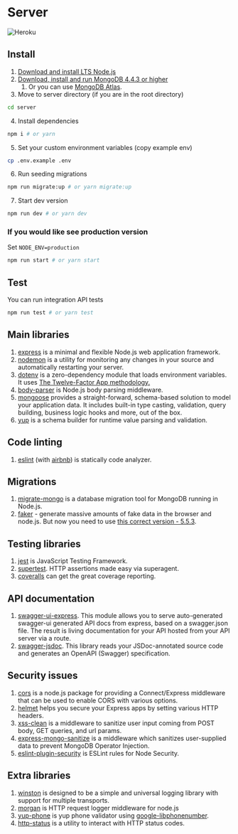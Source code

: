 # Server

![Heroku](https://heroku-badge.herokuapp.com/?app=practical-test-2022&root=health-check)

## Install

1. [Download and install LTS Node.js](https://nodejs.org/en/download/)
2. [Download, install and run MongoDB 4.4.3 or higher](https://docs.mongodb.com/manual/installation/)
   1. Or you can use [MongoDB Atlas](https://cloud.mongodb.com).
3. Move to server directory (if you are in the root directory)
```sh
cd server
```
4. Install dependencies
```sh
npm i # or yarn
```
5. Set your custom environment variables (copy example env)
```sh
cp .env.example .env
```
6. Run seeding migrations
```sh
npm run migrate:up # or yarn migrate:up
```
7. Start dev version
```sh
npm run dev # or yarn dev
```

### If you would like see production version

Set `NODE_ENV=production`

```sh
npm run start # or yarn start
```

## Test

You can run integration API tests

```sh
npm run test # or yarn test
```

## Main libraries

1. [express](https://expressjs.com/) is a minimal and flexible Node.js web application framework.
2. [nodemon](https://nodemon.io/) is a utility for monitoring any changes in your source and automatically restarting your server.
3. [dotenv](https://github.com/motdotla/dotenv) is a zero-dependency module that loads environment variables. It uses [The Twelve-Factor App methodology.](https://12factor.net/config)
4. [body-parser](https://github.com/expressjs/body-parser) is Node.js body parsing middleware.
5. [mongoose](https://mongoosejs.com/) provides a straight-forward, schema-based solution to model your application data. It includes built-in type casting, validation, query building, business logic hooks and more, out of the box.
6. [yup](https://github.com/jquense/yup) is a schema builder for runtime value parsing and validation.

## Code linting

1. [eslint](https://eslint.org/) (with [airbnb](https://www.npmjs.com/package/eslint-config-airbnb)) is statically code analyzer.

## Migrations

1. [migrate-mongo](https://github.com/seppevs/migrate-mongo) is a database migration tool for MongoDB running in Node.js.
2. [faker](https://github.com/marak/Faker.js/) - generate massive amounts of fake data in the browser and node.js. But now you need to use [this correct version - 5.5.3](https://www.npmjs.com/package/faker/v/5.5.3).

## Testing libraries

1. [jest](https://jestjs.io/) is JavaScript Testing Framework.
2. [supertest](https://github.com/visionmedia/supertest). HTTP assertions made easy via superagent.
3. [coveralls](https://coveralls.io/) can get the great coverage reporting.

## API documentation

1. [swagger-ui-express](https://github.com/scottie1984/swagger-ui-express). This module allows you to serve auto-generated swagger-ui generated API docs from express, based on a swagger.json file. The result is living documentation for your API hosted from your API server via a route.
2. [swagger-jsdoc](https://github.com/Surnet/swagger-jsdoc). This library reads your JSDoc-annotated source code and generates an OpenAPI (Swagger) specification.

## Security issues 

1. [cors](https://github.com/expressjs/cors) is a node.js package for providing a Connect/Express middleware that can be used to enable CORS with various options.
2. [helmet](https://helmetjs.github.io/) helps you secure your Express apps by setting various HTTP headers.
3. [xss-clean](https://github.com/jsonmaur/xss-clean) is a middleware to sanitize user input coming from POST body, GET queries, and url params.
4. [express-mongo-sanitize](https://github.com/fiznool/express-mongo-sanitize) is a middleware which sanitizes user-supplied data to prevent MongoDB Operator Injection.
5. [eslint-plugin-security](https://github.com/nodesecurity/eslint-plugin-security) is ESLint rules for Node Security.

## Extra libraries

1. [winston](https://github.com/winstonjs/winston) is designed to be a simple and universal logging library with support for multiple transports.
2. [morgan](https://github.com/expressjs/morgan) is HTTP request logger middleware for node.js
3. [yup-phone](https://github.com/abhisekp/yup-phone) is yup phone validator using [google-libphonenumber](https://memoryleak.dev/google-libphonenumber/).
4. [http-status](https://github.com/adaltas/node-http-status) is a utility to interact with HTTP status codes.
